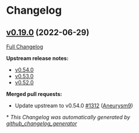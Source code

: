 # Changelog

## [v0.19.0](https://github.com/aws-observability/aws-otel-collector/tree/v0.19.0) (2022-06-29)

[Full Changelog](https://github.com/aws-observability/aws-otel-collector/compare/v0.18.0...v0.19.0)


**Upstream release notes:**
- [v0.54.0](https://github.com/open-telemetry/opentelemetry-collector/releases/tag/v0.54.0)
- [v0.53.0](https://github.com/open-telemetry/opentelemetry-collector/releases/tag/v0.53.0)
- [v0.52.0](https://github.com/open-telemetry/opentelemetry-collector/releases/tag/v0.52.0)


**Merged pull requests:**

- Update upstream to v0.54.0 [\#1312](https://github.com/aws-observability/aws-otel-collector/pull/1312) ([Aneurysm9](https://github.com/Aneurysm9))

\* *This Changelog was automatically generated by [github_changelog_generator](https://github.com/github-changelog-generator/github-changelog-generator)*

